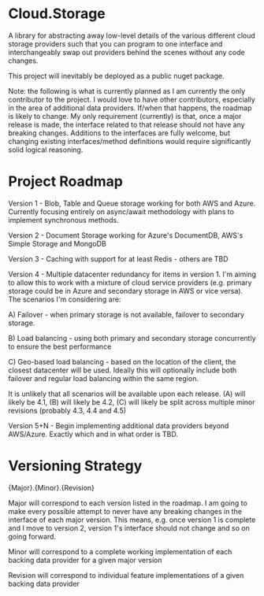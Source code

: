 # Cloud.Storage
A library for abstracting away low-level details of the various different cloud storage providers such that you can program to one interface and interchangeably swap out providers behind the scenes without any code changes.

This project will inevitably be deployed as a public nuget package.

Note: the following is what is currently planned as I am currently the only contributor to the project.  I would love to have other contributors, especially in the area of additional data providers.  If/when that happens, the roadmap is likely to change.  My only requirement (currently) is that, once a major release is made, the interface related to that release should not have any breaking changes.  Additions to the interfaces are fully welcome, but changing existing interfaces/method definitions would require significantly solid logical reasoning. 

# Project Roadmap

Version 1 - Blob, Table and Queue storage working for both AWS and Azure.  Currently focusing entirely on async/await methodology with plans to implement synchronous methods.

Version 2 - Document Storage working for Azure's DocumentDB, AWS's Simple Storage and MongoDB

Version 3 - Caching with support for at least Redis - others are TBD

Version 4 - Multiple datacenter redundancy for items in version 1.  I'm aiming to allow this to work with a mixture of cloud service providers (e.g. primary storage could be in Azure and secondary storage in AWS or vice versa).
The scenarios I'm considering are:

A) Failover - when primary storage is not available, failover to secondary storage.

B) Load balancing - using both primary and secondary storage concurrently to ensure the best performance

C) Geo-based load balancing - based on the location of the client, the closest datacenter will be used.  Ideally this will optionally include both failover and regular load balancing within the same region.

It is unlikely that all scenarios will be available upon each release.  (A) will likely be 4.1, (B) will likely be 4.2, (C) will likely be split across multiple minor revisions (probably 4.3, 4.4 and 4.5)



Version 5+N - Begin implementing additional data providers beyond AWS/Azure.  Exactly which and in what order is TBD.

# Versioning Strategy

{Major}.{Minor}.{Revision}

Major will correspond to each version listed in the roadmap.  I am going to make every possible attempt to never have any breaking changes in the interface of each major version.  This means, e.g. once version 1 is complete and I move to version 2, version 1's interface should not change and so on going forward.

Minor will correspond to a complete working implementation of each backing data provider for a given major version

Revision will correspond to individual feature implementations of a given backing data provider